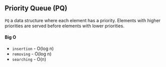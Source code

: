 ## Priority Queue (PQ)

`PQ` a data structure where each element has a priority. Elements with higher priorities are served before elements with lower priorities.

#### Big O

- `insertion` - O(log n)
- `removing` - O(log n)
- `searching` - O(n)
